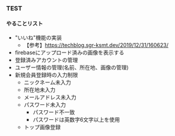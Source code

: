 ### TEST

#### やることリスト
 - "いいね"機能の実装
   - 【参考】https://techblog.sgr-ksmt.dev/2019/12/31/160623/
 - firebaseにアップロード済みの画像を表示する
 - 登録済みアカウントの管理
 - ユーザー情報の管理(名前、所在地、画像の管理)
 - 新規会員登録時の入力制限
   - ニックネーム未入力
   - 所在地未入力
   - メールアドレス未入力
   - パスワード未入力
     - パスワード不一致
     - パスワードは英数字6文字以上を使用
   - トップ画像登録